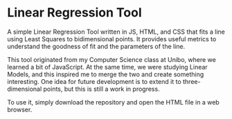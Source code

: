 # Linear Regression Tool

A simple Linear Regression Tool written in JS, HTML, and CSS that fits a line using Least Squares to bidimensional points. It provides useful metrics to understand the goodness of fit and the parameters of the line.

This tool originated from my Computer Science class at Unibo, where we learned a bit of JavaScript. At the same time, we were studying Linear Models, and this inspired me to merge the two and create something interesting. One idea for future development is to extend it to three-dimensional points, but this is still a work in progress.

To use it, simply download the repository and open the HTML file in a web browser.
